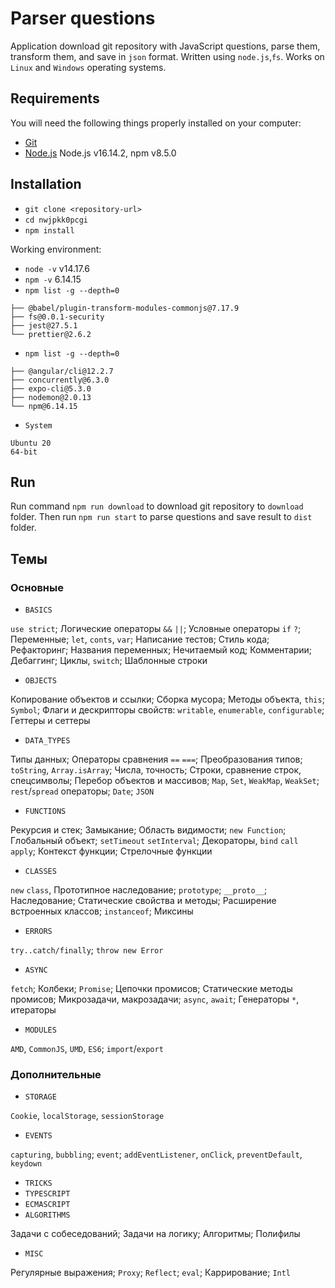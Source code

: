 # Parser questions

Application download git repository with JavaScript questions, parse them, transform them, and save in `json` format. Written using `node.js`,`fs`. Works on `Linux` and `Windows` operating systems.

## Requirements

You will need the following things properly installed on your computer:

* [Git](https://git-scm.com/)
* [Node.js](https://nodejs.org/) Node.js v16.14.2, npm v8.5.0

## Installation

* `git clone <repository-url>`
* `cd nwjpkk0pcgi`
* `npm install`

Working environment:
- `node -v` v14.17.6
- `npm -v` 6.14.15
- `npm list -g --depth=0`
```
├── @babel/plugin-transform-modules-commonjs@7.17.9
├── fs@0.0.1-security
├── jest@27.5.1
└── prettier@2.6.2
```
- `npm list -g --depth=0`
```
├── @angular/cli@12.2.7
├── concurrently@6.3.0
├── expo-cli@5.3.0
├── nodemon@2.0.13
└── npm@6.14.15
```
- `System`
```
Ubuntu 20
64-bit
```

## Run

Run command `npm run download` to download git repository to `download` folder. Then run `npm run start` to parse questions and save result to `dist` folder.

## Темы

### Основные

- `BASICS`

`use strict`; Логические операторы `&&` `||`; Условные операторы `if` `?`; Переменные; `let`, `conts`, `var`; Написание тестов; Стиль кода; Рефакторинг; Названия переменных; Нечитаемый код; Комментарии; Дебаггинг; Циклы, `switch`; Шаблонные строки
- `OBJECTS`

Копирование объектов и ссылки; Сборка мусора; Методы объекта, `this`; `Symbol`; Флаги и дескрипторы свойств: `writable`, `enumerable`, `configurable`; Геттеры и сеттеры
- `DATA_TYPES`

Типы данных; Операторы сравнения `==` `===`; Преобразования типов; `toString`, `Array.isArray`; Числа, точность; Строки, сравнение строк, спецсимволы; Перебор объектов и массивов; `Map`, `Set`, `WeakMap`, `WeakSet`; `rest`/`spread` операторы; `Date`; `JSON`
- `FUNCTIONS`

Рекурсия и стек; Замыкание; Область видимости; `new Function`; Глобальный объект; `setTimeout` `setInterval`; Декораторы, `bind` `call` `apply`; Контекст функции; Стрелочные функции
- `CLASSES`

`new` `class`, Прототипное наследование; `prototype`; `__proto__`; Наследование; Статические свойства и методы; Расширение встроенных классов; `instanceof`; Миксины
- `ERRORS`

`try..catch/finally`; `throw new Error`
- `ASYNC`

`fetch`; Колбеки; `Promise`; Цепочки промисов; Статические методы промисов; Микрозадачи, макрозадачи; `async`, `await`; Генераторы `*`, итераторы
- `MODULES`

`AMD`, `CommonJS`, `UMD`, `ES6`; `import`/`export`

### Дополнительные

- `STORAGE`

`Cookie`, `localStorage`, `sessionStorage`
- `EVENTS`

`capturing`, `bubbling`; `event`; `addEventListener`, `onClick`, `preventDefault`, `keydown`
- `TRICKS`
- `TYPESCRIPT`
- `ECMASCRIPT`
- `ALGORITHMS`

Задачи с собеседований; Задачи на логику; Алгоритмы; Полифилы
- `MISC`

Регулярные выражения; `Proxy`; `Reflect`; `eval`; Каррирование; `Intl`